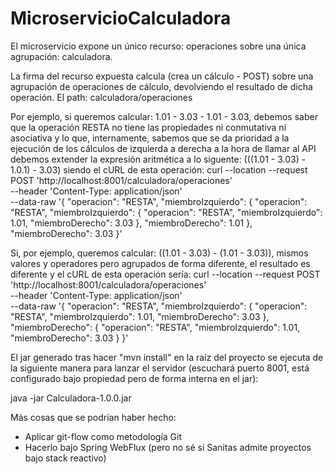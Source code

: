# MicroservicioCalculadora

El microservicio expone un único recurso: operaciones sobre una única agrupación: calculadora.


La firma del recurso expuesta calcula (crea un cálculo - POST) sobre una agrupación de operaciones de cálculo, devolviendo el resultado de dicha operación. El path: calculadora/operaciones

Por ejemplo, si queremos calcular: 1.01 - 3.03 - 1.01 - 3.03, debemos saber que la operación RESTA no tiene las propiedades ni conmutativa ni asociativa y lo que, internamente, sabemos que se da prioridad a la ejecución de los cálculos de izquierda a derecha a la hora de llamar al API debemos extender la expresión aritmética a lo siguente: (((1.01 - 3.03) - 1.0.1) - 3.03) siendo el cURL de esta operación:
curl --location --request POST 'http://localhost:8001/calculadora/operaciones' \
--header 'Content-Type: application/json' \
--data-raw '{
	"operacion": "RESTA",
	"miembroIzquierdo": {
		"operacion": "RESTA",
		"miembroIzquierdo": {
			"operacion": "RESTA",
			"miembroIzquierdo": 1.01,
			"miembroDerecho": 3.03
		},
		"miembroDerecho": 1.01
	},
	"miembroDerecho": 3.03
}'


Si, por ejemplo, queremos calcular: ((1.01 - 3.03) - (1.01 - 3.03)), mismos valores y operadores pero agrupados de forma diferente, el resultado es diferente y el cURL de esta operación sería:
curl --location --request POST 'http://localhost:8001/calculadora/operaciones' \
--header 'Content-Type: application/json' \
--data-raw '{
	"operacion": "RESTA",
	"miembroIzquierdo": {
		"operacion": "RESTA",
		"miembroIzquierdo": 1.01,
		"miembroDerecho": 3.03
	},
	"miembroDerecho":  {
		"operacion": "RESTA",
		"miembroIzquierdo": 1.01,
		"miembroDerecho": 3.03
	}
}'


El jar generado tras hacer "mvn install" en la raíz del proyecto se ejecuta de la siguiente manera para lanzar el servidor (escuchará puerto 8001, está configurado bajo propiedad pero de forma interna en el jar):

java -jar Calculadora-1.0.0.jar



Más cosas que se podrían haber hecho:
 - Aplicar git-flow como metodología Git
 - Hacerlo bajo Spring WebFlux (pero no sé si Sanitas admite proyectos bajo stack reactivo)